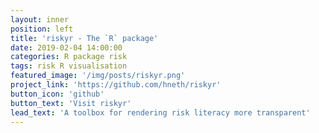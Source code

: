 ```yaml
---
layout: inner
position: left
title: 'riskyr - The `R` package'
date: 2019-02-04 14:00:00
categories: R package risk
tags: risk R visualisation
featured_image: '/img/posts/riskyr.png'
project_link: 'https://github.com/hneth/riskyr'
button_icon: 'github'
button_text: 'Visit riskyr'
lead_text: 'A toolbox for rendering risk literacy more transparent'
---
```

